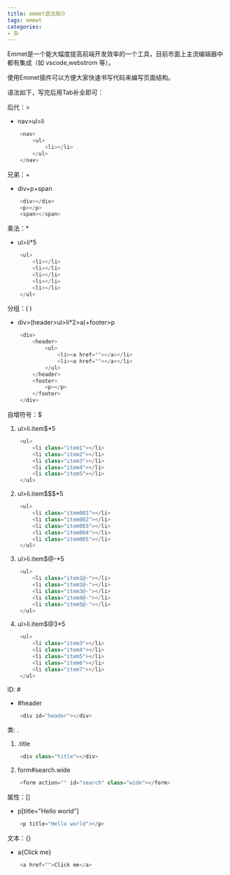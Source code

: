 ```yaml
---
title: emmet语法简介
tags: emmet
categories: 
- 杂
---
```


Emmet是一个能大幅度提高前端开发效率的一个工具，目前市面上主流编辑器中都有集成（如 vscode,webstrom 等）。

使用Emmet插件可以方便大家快速书写代码来编写页面结构。

语法如下，写完后用Tab补全即可：

后代：>
* nav>ul>li
~~~ javascript
    <nav>
        <ul>
            <li></li>
        </ul>
    </nav>
~~~


兄弟：+
* div+p+span
~~~ javascript
    <div></div>
    <p></p>
    <span></span>
~~~


乘法：*
* ul>li*5
~~~ javascript
    <ul>
        <li></li>
        <li></li>
        <li></li>
        <li></li>
        <li></li>
    </ul>
~~~


分组：( )
* div>(header>ul>li*2>a)+footer>p
~~~ javascript
    <div>
        <header>
            <ul>
                <li><a href=""></a></li>
                <li><a href=""></a></li>
            </ul>
        </header>
        <footer>
            <p></p>
        </footer>
    </div>
~~~

自增符号：$
1. ul>li.item$*5
~~~ javascript
    <ul>
        <li class="item1"></li>
        <li class="item2"></li>
        <li class="item3"></li>
        <li class="item4"></li>
        <li class="item5"></li>
    </ul>
~~~
2. ul>li.item$$$*5
~~~ javascript
    <ul>
        <li class="item001"></li>
        <li class="item002"></li>
        <li class="item003"></li>
        <li class="item004"></li>
        <li class="item005"></li>
    </ul>
~~~
3. ul>li.item$@-*5
~~~ javascript
    <ul>
        <li class="item1@-"></li>
        <li class="item2@-"></li>
        <li class="item3@-"></li>
        <li class="item4@-"></li>
        <li class="item5@-"></li>
    </ul>
~~~
4. ul>li.item$@3*5
~~~ javascript
    <ul>
        <li class="item3"></li>
        <li class="item4"></li>
        <li class="item5"></li>
        <li class="item6"></li>
        <li class="item7"></li>
    </ul>
~~~

ID: #
* #header
~~~ javascript
    <div id="header"></div>
~~~

类: .
1. .title
~~~ javascript
    <div class="title"></div>
~~~
2. form#search.wide
~~~ javascript
    <form action="" id="search" class="wide"></form>
~~~

属性：[]
* p[title="Hello world"]
~~~ javascript
    <p title="Hello world"></p>
~~~

文本：{}
* a{Click me}
~~~ javascript
    <a href="">Click me</a>
~~~
